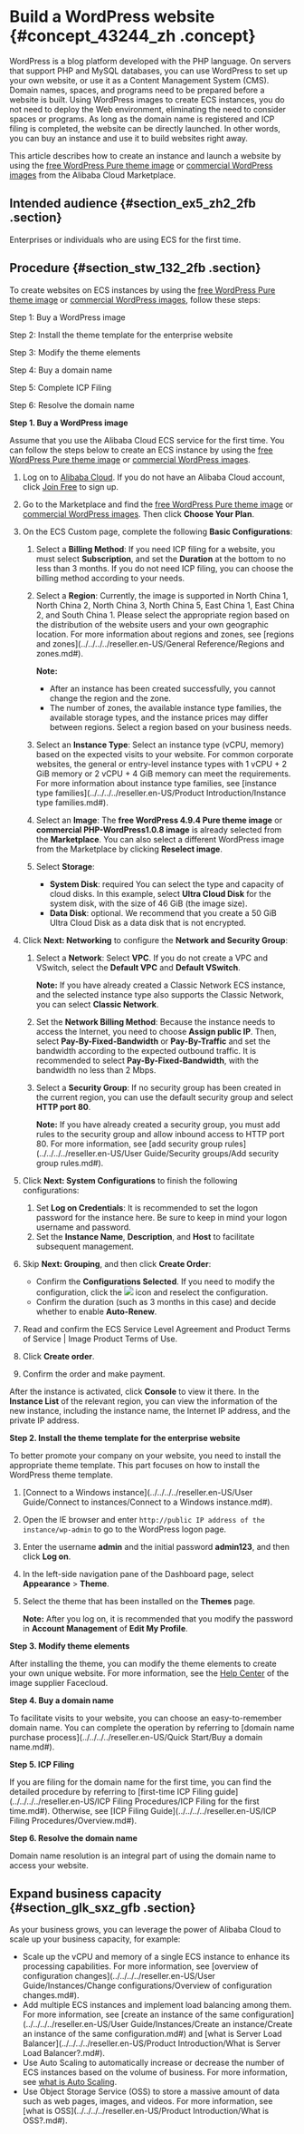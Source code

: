 # Build a WordPress website {#concept_43244_zh .concept}

WordPress is a blog platform developed with the PHP language. On servers that support PHP and MySQL databases, you can use WordPress to set up your own website, or use it as a Content Management System \(CMS\). Domain names, spaces, and programs need to be prepared before a website is built. Using WordPress images to create ECS instances, you do not need to deploy the Web environment, eliminating the need to consider spaces or programs. As long as the domain name is registered and ICP filing is completed, the website can be directly launched. In other words, you can buy an instance and use it to build websites right away.

This article describes how to create an instance and launch a website by using the [free WordPress Pure theme image](https://market.aliyun.com/products/52738005/cmjj027560.html) or [commercial WordPress images](https://market.aliyun.com/products/53616009/cmjj028448.html) from the Alibaba Cloud Marketplace.

## Intended audience {#section_ex5_zh2_2fb .section}

Enterprises or individuals who are using ECS for the first time.

## Procedure {#section_stw_132_2fb .section}

To create websites on ECS instances by using the [free WordPress Pure theme image](https://market.aliyun.com/products/52738005/cmjj027560.html) or [commercial WordPress images](https://market.aliyun.com/products/53616009/cmjj028448.html), follow these steps:

Step 1: Buy a WordPress image

Step 2: Install the theme template for the enterprise website

Step 3: Modify the theme elements

Step 4: Buy a domain name

Step 5: Complete ICP Filing

Step 6: Resolve the domain name

**Step 1. Buy a WordPress image**

Assume that you use the Alibaba Cloud ECS service for the first time. You can follow the steps below to create an ECS instance by using the [free WordPress Pure theme image](https://market.aliyun.com/products/52738005/cmjj027560.html) or [commercial WordPress images](https://market.aliyun.com/products/53616009/cmjj028448.html).

1.  Log on to [Alibaba Cloud](https://account.aliyun.com/login/login.htm). If you do not have an Alibaba Cloud account, click [Join Free](https://account.aliyun.com/register/register.htm) to sign up.
2.  Go to the Marketplace and find the [free WordPress Pure theme image](https://market.aliyun.com/products/52738005/cmjj027560.html) or [commercial WordPress images](https://market.aliyun.com/products/53616009/cmjj028448.html). Then click **Choose Your Plan**.
3.  On the ECS Custom page, complete the following **Basic Configurations**:
    1.  Select a **Billing Method**: If you need ICP filing for a website, you must select **Subscription**, and set the **Duration** at the bottom to no less than 3 months. If you do not need ICP filing, you can choose the billing method according to your needs.
    2.  Select a **Region**: Currently, the image is supported in North China 1, North China 2, North China 3, North China 5, East China 1, East China 2, and South China 1. Please select the appropriate region based on the distribution of the website users and your own geographic location. For more information about regions and zones, see [regions and zones](../../../../reseller.en-US/General Reference/Regions and zones.md#).

        **Note:** 

        -   After an instance has been created successfully, you cannot change the region and the zone.
        -   The number of zones, the available instance type families, the available storage types, and the instance prices may differ between regions. Select a region based on your business needs.
    3.  Select an **Instance Type**: Select an instance type \(vCPU, memory\) based on the expected visits to your website. For common corporate websites, the general or entry-level instance types with 1 vCPU + 2 GiB memory or 2 vCPU + 4 GiB memory can meet the requirements. For more information about instance type families, see [instance type families](../../../../reseller.en-US/Product Introduction/Instance type families.md#).
    4.  Select an **Image**: The **free WordPress 4.9.4 Pure theme image** or **commercial PHP-WordPress1.0.8 image** is already selected from the **Marketplace**. You can also select a different WordPress image from the Marketplace by clicking **Reselect image**.
    5.  Select **Storage**:
        -   **System Disk**: required You can select the type and capacity of cloud disks. In this example, select **Ultra Cloud Disk** for the system disk, with the size of 46 GiB \(the image size\).
        -   **Data Disk**: optional. We recommend that you create a 50 GiB Ultra Cloud Disk as a data disk that is not encrypted.
4.  Click **Next: Networking** to configure the **Network and Security Group**:
    1.  Select a **Network**: Select **VPC**. If you do not create a VPC and VSwitch, select the **Default VPC** and **Default VSwitch**.

        **Note:** If you have already created a Classic Network ECS instance, and the selected instance type also supports the Classic Network, you can select **Classic Network**.

    2.  Set the **Network Billing Method**: Because the instance needs to access the Internet, you need to choose **Assign public IP**. Then, select **Pay-By-Fixed-Bandwidth** or **Pay-By-Traffic** and set the bandwidth according to the expected outbound traffic. It is recommended to select **Pay-By-Fixed-Bandwidth**, with the bandwidth no less than 2 Mbps.
    3.  Select a **Security Group**: If no security group has been created in the current region, you can use the default security group and select **HTTP port 80**.

        **Note:** If you have already created a security group, you must add rules to the security group and allow inbound access to HTTP port 80. For more information, see [add security group rules](../../../../reseller.en-US/User Guide/Security groups/Add security group rules.md#).

5.  Click **Next: System Configurations** to finish the following configurations:
    1.  Set **Log on Credentials**: It is recommended to set the logon password for the instance here. Be sure to keep in mind your logon username and password.
    2.  Set the **Instance Name**, **Description**, and **Host** to facilitate subsequent management.
6.  Skip **Next: Grouping**, and then click **Create Order**:
    -   Confirm the **Configurations Selected**. If you need to modify the configuration, click the ![](http://docs-aliyun.cn-hangzhou.oss.aliyun-inc.com/assets/pic/44543/cn_zh/1527648165582/edit_icon.png) icon and reselect the configuration.
    -   Confirm the duration \(such as 3 months in this case\) and decide whether to enable **Auto-Renew**.
7.  Read and confirm the ECS Service Level Agreement and Product Terms of Service | Image Product Terms of Use.
8.  Click **Create order**.
9.  Confirm the order and make payment.

After the instance is activated, click **Console** to view it there. In the **Instance List** of the relevant region, you can view the information of the new instance, including the instance name, the Internet IP address, and the private IP address.

**Step 2. Install the theme template for the enterprise website**

To better promote your company on your website, you need to install the appropriate theme template. This part focuses on how to install the WordPress theme template.

1.  [Connect to a Windows instance](../../../../reseller.en-US/User Guide/Connect to instances/Connect to a Windows instance.md#).
2.  Open the IE browser and enter `http://public IP address of the instance/wp-admin` to go to the WordPress logon page.
3.  Enter the username **admin** and the initial password **admin123**, and then click **Log on**.
4.  In the left-side navigation pane of the Dashboard page, select **Appearance** \> **Theme**.
5.  Select the theme that has been installed on the **Themes** page.

    **Note:** After you log on, it is recommended that you modify the password in **Account Management** of **Edit My Profile**.


**Step 3. Modify theme elements**

After installing the theme, you can modify the theme elements to create your own unique website. For more information, see the [Help Center](http://help2.facecloud.net/wordpress) of the image supplier Facecloud.

**Step 4. Buy a domain name**

To facilitate visits to your website, you can choose an easy-to-remember domain name. You can complete the operation by referring to [domain name purchase process](../../../../reseller.en-US/Quick Start/Buy a domain name.md#).

**Step 5. ICP Filing**

If you are filing for the domain name for the first time, you can find the detailed procedure by referring to [first-time ICP Filing guide](../../../../reseller.en-US/ICP Filing Procedures/ICP Filing for the first time.md#). Otherwise, see [ICP Filing Guide](../../../../reseller.en-US/ICP Filing Procedures/Overview.md#).

**Step 6. Resolve the domain name**

Domain name resolution is an integral part of using the domain name to access your website.

## Expand business capacity {#section_glk_sxz_gfb .section}

As your business grows, you can leverage the power of Alibaba Cloud to scale up your business capacity, for example:

-   Scale up the vCPU and memory of a single ECS instance to enhance its processing capabilities. For more information, see [overview of configuration changes](../../../../reseller.en-US/User Guide/Instances/Change configurations/Overview of configuration changes.md#).
-   Add multiple ECS instances and implement load balancing among them. For more information, see [create an instance of the same configuration](../../../../reseller.en-US/User Guide/Instances/Create an instance/Create an instance of the same configuration.md#) and [what is Server Load Balancer](../../../../reseller.en-US/Product Introduction/What is Server Load Balancer?.md#).
-   Use Auto Scaling to automatically increase or decrease the number of ECS instances based on the volume of business. For more information, see [what is Auto Scaling](https://www.alibabacloud.com/help/faq-detail/25857.htm).
-   Use Object Storage Service \(OSS\) to store a massive amount of data such as web pages, images, and videos. For more information, see [what is OSS](../../../../reseller.en-US/Product Introduction/What is OSS?.md#).


